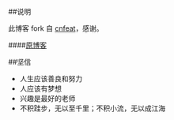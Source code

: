 ##说明

此博客 fork 自 [cnfeat](https://github.com/cnfeat/blog.io)，感谢。

####[原博客](http://blog.csdn.net/see_you_in_the_past)


##坚信


- 人生应该善良和努力
- 人应该有梦想
- 兴趣是最好的老师
- 不积跬步，无以至千里；不积小流，无以成江海



